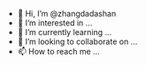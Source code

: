 - 👋 Hi, I’m @zhangdadashan
- 👀 I’m interested in ...
- 🌱 I’m currently learning ...
- 💞️ I’m looking to collaborate on ...
- 📫 How to reach me ...

<!---
zhangdadashan/zhangdadashan is a ✨ special ✨ repository because its `README.md` (this file) appears on your GitHub profile.
You can click the Preview link to take a look at your changes.
--->
